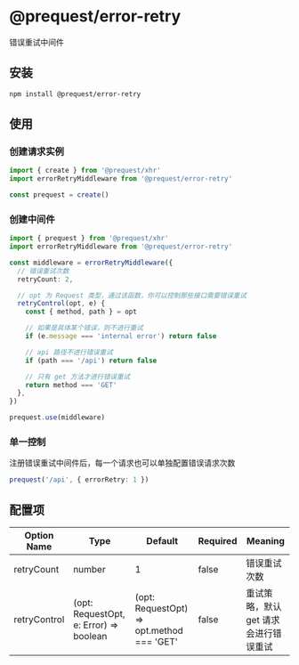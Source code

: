 # @prequest/error-retry

错误重试中间件

## 安装

```bash
npm install @prequest/error-retry
```

## 使用

### 创建请求实例

```ts
import { create } from '@prequest/xhr'
import errorRetryMiddleware from '@prequest/error-retry'

const prequest = create()
```

### 创建中间件

```ts
import { prequest } from '@prequest/xhr'
import errorRetryMiddleware from '@prequest/error-retry'

const middleware = errorRetryMiddleware({
  // 错误重试次数
  retryCount: 2,

  // opt 为 Request 类型，通过该函数，你可以控制那些接口需要错误重试
  retryControl(opt, e) {
    const { method, path } = opt

    // 如果是具体某个错误，则不进行重试
    if (e.message === 'internal error') return false

    // api 路径不进行错误重试
    if (path === '/api') return false

    // 只有 get 方法才进行错误重试
    return method === 'GET'
  },
})

prequest.use(middleware)
```

### 单一控制

注册错误重试中间件后，每一个请求也可以单独配置错误请求次数

```ts
prequest('/api', { errorRetry: 1 })
```

## 配置项

| Option Name  | Type                                   | Default                                   | Required | Meaning                               |
| ------------ | -------------------------------------- | ----------------------------------------- | -------- | ------------------------------------- |
| retryCount   | number                                 | 1                                         | false    | 错误重试次数                          |
| retryControl | (opt: RequestOpt, e: Error) => boolean | (opt: RequestOpt) => opt.method === 'GET' | false    | 重试策略，默认 get 请求会进行错误重试 |
